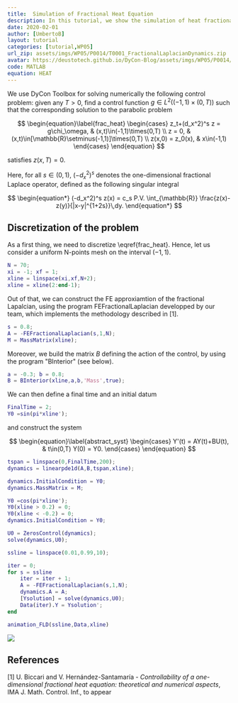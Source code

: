 ```yaml
---
title:  Simulation of Fractional Heat Equation
description: In this tutorial, we show the simulation of heat fractional equation
date: 2020-02-01
author: [UmbertoB]
layout: tutorial
categories: [tutorial,WP05]
url_zip: assets/imgs/WP05/P0014/T0001_FractionalLaplacianDynamics.zip
avatar: https://deustotech.github.io/DyCon-Blog/assets/imgs/WP05/P0014/twiterFractional.gif
code: MATLAB
equation: HEAT
---
```


We use DyCon Toolbox for solving numerically the following control problem: given any $T>0$, find a control function $g\in L^2( ( -1 , 1) \times (0,T))$ such that the corresponding solution to the parabolic problem


$$ \begin{equation}\label{frac_heat}   \begin{cases}       z_t+(d_x^2)^s z = g\chi_\omega, & (x,t)\in(-1,1)\times(0,T) \\       z = 0, & (x,t)\in[\mathbb{R}\setminus(-1,1)]\times(0,T) \\       z(x,0) = z_0(x), & x\in(-1,1)   \end{cases} \end{equation} $$


satisfies $z(x,T)=0$.


Here, for all $s\in(0,1)$, $(-d_x^2)^s$ denotes the one-dimensional fractional Laplace operator, defined as the following singular integral


$$ \begin{equation*}   (-d_x^2)^s z(x) = c_s P.V. \int_{\mathbb{R}}   \frac{z(x)-z(y)}{|x-y|^{1+2s}}\,dy. \end{equation*} $$

## Discretization of the problem


As a first thing, we need to discretize \eqref{frac_heat}. Hence, let us consider a uniform N-points mesh on the interval $(-1,1)$.

```matlab
N = 70;
xi = -1; xf = 1;
xline = linspace(xi,xf,N+2);
xline = xline(2:end-1);
```


Out of that, we can construct the FE approxiamtion of the fractional Lapalcian, using the program FEFractionalLaplacian developped by our team, which implements the methodology described in [1].

```matlab
s = 0.8;
A = -FEFractionalLaplacian(s,1,N);
M = MassMatrix(xline);
```


Moreover, we build the matrix $B$ defining the action of the control, by using the program "BInterior" (see below).

```matlab
a = -0.3; b = 0.8;
B = BInterior(xline,a,b,'Mass',true);
```


We can then define a final time and an initial datum

```matlab
FinalTime = 2;
Y0 =sin(pi*xline');
```


and construct the system


$$ \begin{equation}\label{abstract_syst}   \begin{cases}       Y'(t) = AY(t)+BU(t), & t\in(0,T)       Y(0) = Y0.   \end{cases} \end{equation} $$

```matlab
tspan = linspace(0,FinalTime,200);
dynamics = linearpde1d(A,B,tspan,xline);

dynamics.InitialCondition = Y0;
dynamics.MassMatrix = M;
```

```matlab
Y0 =cos(pi*xline');
Y0(xline > 0.2) = 0;
Y0(xline < -0.2) = 0;
dynamics.InitialCondition = Y0;

U0 = ZerosControl(dynamics);
solve(dynamics,U0);
```

```matlab
ssline = linspace(0.01,0.99,10);

iter = 0;
for s = ssline
    iter = iter + 1;
    A = -FEFractionalLaplacian(s,1,N);
    dynamics.A = A;
    [Ysolution] = solve(dynamics,U0);
    Data(iter).Y = Ysolution';
end
```

```matlab
animation_FLD(ssline,Data,xline)
```

<img src="{{site.url}}{{site.baseurl}}/assets/imgs/WP05/P0014/ss.gif">

## References


[1] U. Biccari and V. Hernández-Santamaría - *Controllability     of a one-dimensional fractional heat equation: theoretical and     numerical aspects*, IMA J. Math. Control. Inf., to appear

